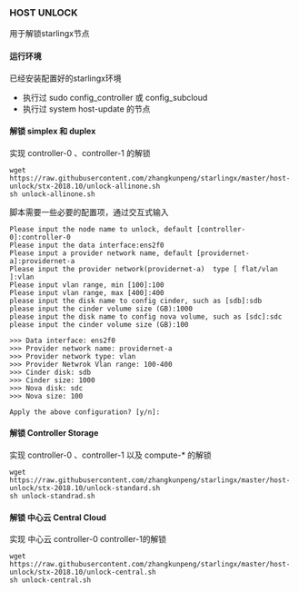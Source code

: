 
### HOST UNLOCK

用于解锁starlingx节点

#### 运行环境
已经安装配置好的starlingx环境
- 执行过 sudo config_controller 或 config_subcloud
- 执行过 system host-update 的节点

#### 解锁 simplex 和 duplex
实现 controller-0 、controller-1 的解锁
```
wget https://raw.githubusercontent.com/zhangkunpeng/starlingx/master/host-unlock/stx-2018.10/unlock-allinone.sh
sh unlock-allinone.sh
```
脚本需要一些必要的配置项，通过交互式输入

```
Please input the node name to unlock, default [controller-0]:controller-0
Please input the data interface:ens2f0
Please input a provider network name, default [providernet-a]:providernet-a
Please input the provider network(providernet-a)  type [ flat/vlan ]:vlan
Please input vlan range, min [100]:100
Please input vlan range, max [400]:400
please input the disk name to config cinder, such as [sdb]:sdb
please input the cinder volume size (GB):1000
please input the disk name to config nova volume, such as [sdc]:sdc
please input the cinder volume size (GB):100

>>> Data interface: ens2f0
>>> Provider network name: providernet-a 
>>> Provider network type: vlan 
>>> Provider Netwrok Vlan range: 100-400 
>>> Cinder disk: sdb 
>>> Cinder size: 1000 
>>> Nova disk: sdc 
>>> Nova size: 100 

Apply the above configuration? [y/n]:
```

#### 解锁 Controller Storage
实现 controller-0 、controller-1 以及 compute-* 的解锁
```
wget https://raw.githubusercontent.com/zhangkunpeng/starlingx/master/host-unlock/stx-2018.10/unlock-standard.sh
sh unlock-standrad.sh
```

#### 解锁 中心云 Central Cloud
实现 中心云 controller-0 controller-1的解锁
```
wget https://raw.githubusercontent.com/zhangkunpeng/starlingx/master/host-unlock/stx-2018.10/unlock-central.sh
sh unlock-central.sh
```

